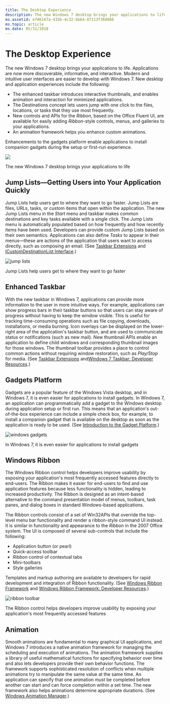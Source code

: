 ```yaml
---
title: The Desktop Experience
description: The new Windows 7 desktop brings your applications to life.
ms.assetid: e706167a-435b-4c32-bb64-87113f368866
ms.topic: article
ms.date: 05/31/2018
---
```


# The Desktop Experience

The new Windows 7 desktop brings your applications to life. Applications are now more discoverable, informative, and interactive. Modern and intuitive user interfaces are easier to develop with Windows 7. New desktop and application experiences include the following:

-   The enhanced taskbar introduces interactive thumbnails, and enables animation and interaction for minimized applications.
-   The Destinations concept lets users jump with one click to the files, locations, or tasks that they use most frequently.
-   New controls and APIs for the *Ribbon*, based on the Office Fluent UI, are available for easily adding *Ribbon*-style controls, menus, and galleries to your applications.
-   An animation framework helps you enhance custom animations.

Enhancements to the gadgets platform enable applications to install companion gadgets during the setup or first-run experience.

![](images/windows7-6.jpg)

The new Windows 7 desktop brings your applications to life

## Jump Lists—Getting Users into Your Application Quickly

Jump Lists help users get to where they want to go faster. Jump Lists are files, URLs, tasks, or custom items that open within the application. The new Jump Lists menu in the *Start* menu and taskbar makes common destinations and key tasks available with a single click. The Jump Lists menu is automatically populated based on how frequently and how recently items have been used. Developers can provide custom Jump Lists based on their own semantics. Applications can also define *Tasks* to appear in their menus—these are actions of the application that users want to access directly, such as composing an email. (See [Taskbar Extensions](https://msdn.microsoft.com/library/dd378460(VS.85).aspx) and [ICustomDestinationList Interface](https://msdn.microsoft.com/library/dd378402(VS.85).aspx).)

![jump lists](images/windows7-7.jpg)

Jump Lists help users get to where they want to go faster

## Enhanced Taskbar

With the new taskbar in Windows 7, applications can provide more information to the user in more intuitive ways. For example, applications can show progress bars in their taskbar buttons so that users can stay aware of progress without having to keep the window visible. This is useful for tracking time-consuming operations such as file copying, downloads, installations, or media burning. Icon overlays can be displayed on the lower-right area of the application's taskbar button, and are used to communicate status or notifications (such as new mail). New thumbnail APIs enable an application to define child windows and corresponding thumbnail images for those windows. The thumbnail toolbar provides a place to control common actions without requiring window restoration, such as *Play/Stop* for media. (See [Taskbar Extensions](https://msdn.microsoft.com/library/dd378460(VS.85).aspx) and[Windows 7 Taskbar: Developer Resources](https://code.msdn.microsoft.com/Windows7Taskbar).)

## Gadgets Platform

Gadgets are a popular feature of the Windows Vista desktop, and in Windows 7, it is even easier for applications to install gadgets. In Windows 7, an application can programmatically add a gadget to the Windows desktop during application setup or first run. This means that an application's out-of-the-box experience can include a simple check box, for example, to install a companion gadget that is available on the desktop as soon as the application is ready to be used. (See [Introduction to the Gadget Platform](/previous-versions/windows/desktop/gadgetplatform/introduction-to-the-gadget-platform).)

![windows gadgets](images/windows7-8.jpg)

In Windows 7, it is even easier for applications to install gadgets

## Windows Ribbon



The Windows Ribbon control helps developers improve usability by exposing your application's most frequently accessed features directly to end-users. The Ribbon makes it easier for end-users to find and use application features because less functionality is hidden, leading to increased productivity. The Ribbon is designed as an intent-based alternative to the command presentation model of menus, toolbars, task panes, and dialog boxes in standard Windows-based applications.

The Ribbon controls consist of a set of Win32APIs that override the top-level menu bar functionality and render a ribbon-style command UI instead. It is similar in functionality and appearance to the *Ribbon* in the 2007 Office system. The UI is composed of several sub-controls that include the following:

-   Application button (or pearl)
-   Quick-access toolbar
-   *Ribbon* control of contextual tabs
-   Mini-toolbars
-   Style galleries

Templates and markup authoring are available to developers for rapid development and integration of Ribbon functionality. (See [Windows Ribbon Framework](https://msdn.microsoft.com/library/dd371191(VS.85).aspx) and [Windows Ribbon Framework: Developer Resources](https://code.msdn.microsoft.com/ScenicRibbon).)

![ribbon toolbar](images/windows7-9.jpg)

The Ribbon control helps developers improve usability by exposing your application's most frequently accessed features

## Animation

Smooth animations are fundamental to many graphical UI applications, and Windows 7 introduces a native animation framework for managing the scheduling and execution of animations. The animation framework supplies a library of useful mathematical functions for specifying behavior over time and also lets developers provide their own behavior functions. The framework supports sophisticated resolution of conflicts when multiple animations try to manipulate the same value at the same time. An application can specify that one animation must be completed before another can start and can force completion within a set time. The new framework also helps animations determine appropriate durations. (See [Windows Animation Manager](https://msdn.microsoft.com/library/dd371981(VS.85).aspx).)

 

 




